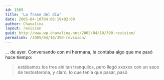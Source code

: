 ```yaml
---
id: 1569
title: 'La frase del día'
date: 2005-04-10T04:08:19+02:00
author: Chavalina
layout: revision
guid: http://www.wp.chavalina.net/2005/04/10/390-revision/
permalink: /2005/04/10/390-revision/
---
```

… de ayer. Conversando con mi hermana, le contaba algo que me pasó hace tiempo:

> estábamos los tres ahí tan tranquilos, pero llegó xxxxxx con un saco de testosterona, y claro, lo que tenía que pasar, pasó